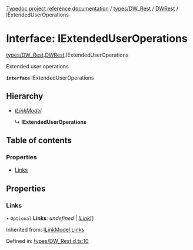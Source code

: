 [Typedoc project reference documentation](../README.md) / [types/DW_Rest](../modules/types_dw_rest.md) / [DWRest](../modules/types_dw_rest.dwrest.md) / IExtendedUserOperations

# Interface: IExtendedUserOperations

[types/DW_Rest](../modules/types_dw_rest.md).[DWRest](../modules/types_dw_rest.dwrest.md).IExtendedUserOperations

Extended user operations

**`interface`** IExtendedUserOperations

## Hierarchy

* [*ILinkModel*](types_dw_rest.dwrest.ilinkmodel.md)

  ↳ **IExtendedUserOperations**

## Table of contents

### Properties

- [Links](types_dw_rest.dwrest.iextendeduseroperations.md#links)

## Properties

### Links

• `Optional` **Links**: *undefined* \| [*ILink*](types_dw_rest.dwrest.ilink.md)[]

Inherited from: [ILinkModel](types_dw_rest.dwrest.ilinkmodel.md).[Links](types_dw_rest.dwrest.ilinkmodel.md#links)

Defined in: [types/DW_Rest.d.ts:10](https://github.com/DocuWare/REST-Sample-TS/blob/6171aa8/src/types/DW_Rest.d.ts#L10)
